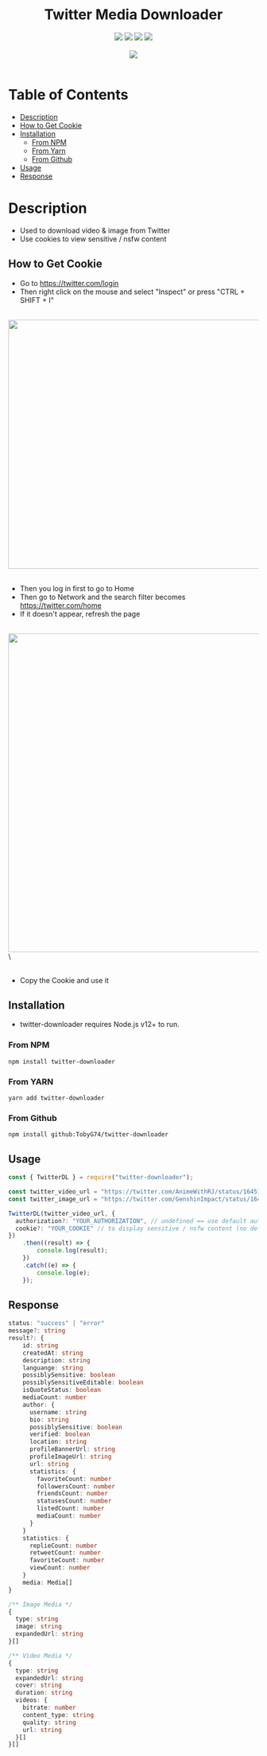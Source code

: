 <h1 align="center">
 Twitter Media Downloader
</h1>

<div align="center">
  <a href="https://github.com/TobyG74/twitter-downloader/graphs/contributors" title="contributors"><img src="https://img.shields.io/github/contributors/TobyG74/twitter-downloader.svg?style=for-the-badge"></img></a>
  <a href="https://github.com/TobyG74/twitter-downloader/network/members" title="forks"><img src="https://img.shields.io/github/forks/TobyG74/twitter-downloader.svg?style=for-the-badge"></img></a>
  <a href="https://github.com/TobyG74/twitter-downloader/issues" title="issues"><img src="https://img.shields.io/github/issues/TobyG74/twitter-downloader.svg?style=for-the-badge"></img></a>
  <a href="https://github.com/TobyG74/twitter-downloader/stargazers" title="stargazer"><img src="https://img.shields.io/github/stars/TobyG74/twitter-downloader.svg?style=for-the-badge"></img></a>
</div>
<br>
<div align="center">
  <a href="https://nodei.co/npm/twitter-downloader" title="npm"><img src="https://nodei.co/npm/twitter-downloader.png?downloads=true&downloadRank=true&stars=true"></img></a>
</div>

<br>

# Table of Contents

-   [Description](#description)
-   [How to Get Cookie](#how-to-get-cookie)
-   [Installation](#installation)
    -   [From NPM](#from-npm)
    -   [From Yarn](#from-yarn)
    -   [From Github](#from-github)
-   [Usage](#usage)
-   [Response](#response)

# Description

-   Used to download video & image from Twitter
-   Use cookies to view sensitive / nsfw content

## How to Get Cookie

-   Go to https://twitter.com/login
-   Then right click on the mouse and select "Inspect" or press "CTRL + SHIFT + I"

<br>
<img src="https://i.ibb.co/bsWVzyB/Tobz-Twitter-Inspect.png" height="500" width="550">
<br>
<br>

-   Then you log in first to go to Home
-   Then go to Network and the search filter becomes https://twitter.com/home
-   If it doesn't appear, refresh the page

<br>
<img src="https://i.ibb.co/xsn3xNj/Tobz-Twitter-Network.png" height="640" width="626">\
<br>
<br>

-   Copy the Cookie and use it

## Installation

-   twitter-downloader requires Node.js v12+ to run.

### From NPM

```
npm install twitter-downloader
```

### From YARN

```
yarn add twitter-downloader
```

### From Github

```
npm install github:TobyG74/twitter-downloader
```

## Usage

```js
const { TwitterDL } = require("twitter-downloader");

const twitter_video_url = "https://twitter.com/AnimeWithRJ/status/1645156770266923008";
const twitter_image_url = "https://twitter.com/GenshinImpact/status/1645308130857820161";

TwitterDL(twitter_video_url, {
  authorization?: "YOUR_AUTHORIZATION", // undefined == use default authorization
  cookie?: "YOUR_COOKIE" // to display sensitive / nsfw content (no default cookies)
})
    .then((result) => {
        console.log(result);
    })
    .catch((e) => {
        console.log(e);
    });
```

## Response

```ts
status: "success" | "error"
message?: string
result?: {
    id: string
    createdAt: string
    description: string
    languange: string
    possiblySensitive: boolean
    possiblySensitiveEditable: boolean
    isQuoteStatus: boolean
    mediaCount: number
    author: {
      username: string
      bio: string
      possiblySensitive: boolean
      verified: boolean
      location: string
      profileBannerUrl: string
      profileImageUrl: string
      url: string
      statistics: {
        favoriteCount: number
        followersCount: number
        friendsCount: number
        statusesCount: number
        listedCount: number
        mediaCount: number
      }
    }
    statistics: {
      replieCount: number
      retweetCount: number
      favoriteCount: number
      viewCount: number
    }
    media: Media[]
}

/** Image Media */
{
  type: string
  image: string
  expandedUrl: string
}[]

/** Video Media */
{
  type: string
  expandedUrl: string
  cover: string
  duration: string
  videos: {
    bitrate: number
    content_type: string
    quality: string
    url: string
  }[]
}[]
```
